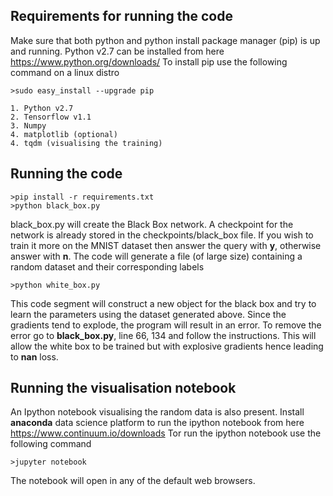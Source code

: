 ## Requirements for running the code
Make sure that both python and python install package manager (pip) is up and running. 
Python v2.7 can be installed from here https://www.python.org/downloads/
To install pip use the following command on a linux distro
```
>sudo easy_install --upgrade pip
```
```
1. Python v2.7
2. Tensorflow v1.1
3. Numpy
4. matplotlib (optional)
4. tqdm (visualising the training)
```

## Running the code
```
>pip install -r requirements.txt
>python black_box.py
```

black\_box.py will create the Black Box network. A checkpoint for the network is already stored in the checkpoints/black_box file. If you wish to train it more on the MNIST dataset then answer the query with **y**, otherwise answer with **n**. The code will generate a file (of large size) containing a random dataset and their corresponding labels
```
>python white_box.py
```

This code segment will construct a new object for the black box and try to learn the parameters using the dataset generated above. Since the gradients tend to explode, the program will result in an error. To remove the error go to **black_box.py**, line 66, 134 and follow the instructions. This will allow the white box to be trained but with explosive gradients hence leading to **nan** loss.

## Running the visualisation notebook
An Ipython notebook visualising the random data is also present. Install **anaconda** data science platform to run the ipython notebook from here https://www.continuum.io/downloads
Tor run the ipython notebook use the following command
```
>jupyter notebook
```
The notebook will open in any of the default web browsers.

